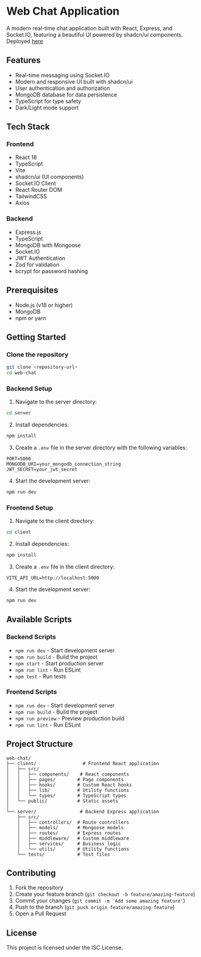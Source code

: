 # Web Chat Application

A modern real-time chat application built with React, Express, and Socket.IO, featuring a beautiful UI powered by shadcn/ui components.
Deployed [here](https://web-chat-qow0.onrender.com/)

## Features

- Real-time messaging using Socket.IO
- Modern and responsive UI built with shadcn/ui
- User authentication and authorization
- MongoDB database for data persistence
- TypeScript for type safety
- Dark/Light mode support

## Tech Stack

### Frontend
- React 18
- TypeScript
- Vite
- shadcn/ui (UI components)
- Socket.IO Client
- React Router DOM
- TailwindCSS
- Axios

### Backend
- Express.js
- TypeScript
- MongoDB with Mongoose
- Socket.IO
- JWT Authentication
- Zod for validation
- bcrypt for password hashing

## Prerequisites

- Node.js (v18 or higher)
- MongoDB
- npm or yarn

## Getting Started

### Clone the repository

```bash
git clone <repository-url>
cd web-chat
```

### Backend Setup

1. Navigate to the server directory:
```bash
cd server
```

2. Install dependencies:
```bash
npm install
```

3. Create a `.env` file in the server directory with the following variables:
```env
PORT=5000
MONGODB_URI=your_mongodb_connection_string
JWT_SECRET=your_jwt_secret
```

4. Start the development server:
```bash
npm run dev
```

### Frontend Setup

1. Navigate to the client directory:
```bash
cd client
```

2. Install dependencies:
```bash
npm install
```

3. Create a `.env` file in the client directory:
```env
VITE_API_URL=http://localhost:5000
```

4. Start the development server:
```bash
npm run dev
```

## Available Scripts

### Backend Scripts
- `npm run dev` - Start development server
- `npm run build` - Build the project
- `npm start` - Start production server
- `npm run lint` - Run ESLint
- `npm test` - Run tests

### Frontend Scripts
- `npm run dev` - Start development server
- `npm run build` - Build the project
- `npm run preview` - Preview production build
- `npm run lint` - Run ESLint

## Project Structure

```
web-chat/
├── client/                 # Frontend React application
│   ├── src/
│   │   ├── components/    # React components
│   │   ├── pages/        # Page components
│   │   ├── hooks/        # Custom React hooks
│   │   ├── lib/          # Utility functions
│   │   └── types/        # TypeScript types
│   └── public/           # Static assets
│
└── server/                # Backend Express application
    ├── src/
    │   ├── controllers/  # Route controllers
    │   ├── models/       # Mongoose models
    │   ├── routes/       # Express routes
    │   ├── middleware/   # Custom middleware
    │   ├── services/     # Business logic
    │   └── utils/        # Utility functions
    └── tests/            # Test files
```

## Contributing

1. Fork the repository
2. Create your feature branch (`git checkout -b feature/amazing-feature`)
3. Commit your changes (`git commit -m 'Add some amazing feature'`)
4. Push to the branch (`git push origin feature/amazing-feature`)
5. Open a Pull Request

## License

This project is licensed under the ISC License.
